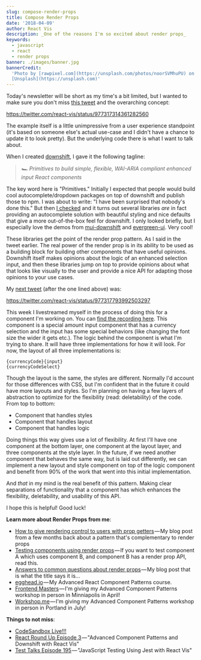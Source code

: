 ```yaml
---
slug: compose-render-props
title: Compose Render Props
date: '2018-04-09'
author: React Vis
description: _One of the reasons I'm so excited about render props_
keywords:
  - javascript
  - react
  - render props
banner: ./images/banner.jpg
bannerCredit:
  'Photo by [rawpixel.com](https://unsplash.com/photos/noorSVMhuPU) on
  [Unsplash](https://unsplash.com)'
---
```


Today's newsletter will be short as my time's a bit limited, but I wanted to
make sure you don't miss
[this tweet](https://twitter.com/react-vis/status/977317314361282560) and the
overarching concept:

https://twitter.com/react-vis/status/977317314361282560

The example itself is a little unimpressive from a user experience standpoint
(it's based on someone else's actual use-case and I didn't have a chance to
update it to look pretty). But the underlying code there is what I want to talk
about.

When I created [downshift](https://github.com/downshift-js/downshift), I gave it
the following tagline:

> _🏎 Primitives to build simple, flexible, WAI-ARIA compliant enhanced input
> React components_

The key word here is "Primitives." Initially I expected that people would build
cool autocomplete/dropdown packages on top of downshift and publish those to
npm. I was about to write: "I have been surprised that nobody's done this." But
then [I checked](https://www.npmjs.com/browse/depended/downshift) and it turns
out several libraries _are_ in fact providing an autocomplete solution with
beautiful styling and nice defaults that give a more out-of-the-box feel for
downshift. I only looked briefly, but I especially love the demos from
[mui-downshift](https://techniq.github.io/mui-downshift/?selectedKind=Input&selectedStory=do%20not%20show%20menu%20on%20focus&full=0&down=1&left=1&panelRight=0&downPanel=storybook%2Factions%2Factions-panel)
and
[evergreen-ui](https://segmentio.github.io/evergreen/?selectedKind=autocomplete&selectedStory=Autocomplete&full=0&down=0&left=1&panelRight=0&downPanel=storybook%2Factions%2Factions-panel).
Very cool!

These libraries get the point of the render prop pattern. As I said in the tweet
earlier. The real power of the render prop is in its ability to be used as a
building block for building other components that have useful opinions.
Downshift itself makes opinions about the logic of an enhanced selection input,
and then these libraries jump on top to provide opinions about what that looks
like visually to the user and provide a nice API for adapting those opinions to
your use cases.

My [next tweet](https://twitter.com/react-vis/status/977317793992503297) (after
the one lined above) was:

https://twitter.com/react-vis/status/977317793992503297

This week I livestreamed myself in the process of doing this for a component I'm
working on. You can
[find the recording here](https://youtu.be/a7OhAQIx3xc&list=PLV5CVI1eNcJh5CTgArGVwANebCrAh2OUE).
This component is a special amount input component that has a currency selection
and the input has some special behaviors (like changing the font size the wider
it gets etc.). The logic behind the component is what I'm trying to share. It
will have three implementations for how it will look. For now, the layout of all
three implementations is:

`{currencyCode}{input}`  
`{currencyCodeSelect}`

Though the layout is the same, the styles are different. Normally I'd account
for those differences with CSS, but I'm confident that in the future it could
have more layouts and styles. So I'm planning on having a few layers of
abstraction to optimize for the flexibility (read: deletability) of the code.
From top to bottom:

- Component that handles styles
- Component that handles layout
- Component that handles logic

Doing things this way gives use a lot of flexibility. At first I'll have one
component at the bottom layer, one component at the layout layer, and three
components at the style layer. In the future, if we need another component that
behaves the same way, but is laid out differently, we can implement a new layout
and style component on top of the logic component and benefit from 90% of the
work that went into this initial implementation.

And _that_ in my mind is the real benefit of this pattern. Making clear
separations of functionality that a component has which enhances the
flexibility, deletability, and usability of this API.

I hope this is helpful! Good luck!

**Learn more about Render Props from me**:

- [How to give rendering control to users with prop getters](/blog/how-to-give-rendering-control-to-users-with-prop-getters) — My
  blog post from a few months back about a pattern that's complementary to
  render props
- [Testing components using render props](/blog/testing-components-using-render-props) — If
  you want to test component A which uses component B, and component B has a
  render prop API, read this.
- [Answers to common questions about render props](/blog/answers-to-common-questions-about-render-props) — My
  blog post that is what the title says it is...
- [egghead.io](https://egghead.io/courses/advanced-react-component-patterns) — My
  Advanced React Component Patterns course.
- [Frontend Masters](https://frontendmasters.com/workshops/advanced-react-patterns) — I'm
  giving my Advanced Component Patterns workshop in person in Minniapolis in
  April!
- [Workshop.me](https://workshop.me/2018-07-advanced-react?a=kent) — I'm giving
  my Advanced Component Patterns workshop in person in Portland in July!

**Things to not miss**:

- [CodeSandbox Live!!!](https://medium.com/@CompuIves/introducing-codesandbox-live-real-time-code-collaboration-in-the-browser-6d508cfc70c9)
- [React Round Up Episode 3](https://devchat.tv/react-round-up/rru-003-advanced-component-patterns-and-downshift-with-kent-c-dodds) — "Advanced
  Component Patterns and Downshift with React Vis"
- [Test Talks Episode 195](https://joecolantonio.com/testtalks/195-javascript-testing-using-jest-with-kent-c-dodds) — "JavaScript
  Testing Using Jest with React Vis"
